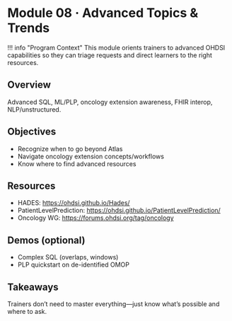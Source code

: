 # Module 08 · Advanced Topics & Trends

!!! info "Program Context"
    This module orients trainers to advanced OHDSI capabilities so they can triage requests and direct learners to the right resources.

## Overview
Advanced SQL, ML/PLP, oncology extension awareness, FHIR interop, NLP/unstructured.

## Objectives
- Recognize when to go beyond Atlas
- Navigate oncology extension concepts/workflows
- Know where to find advanced resources

## Resources
- HADES: <https://ohdsi.github.io/Hades/>
- PatientLevelPrediction: <https://ohdsi.github.io/PatientLevelPrediction/>
- Oncology WG: <https://forums.ohdsi.org/tag/oncology>

## Demos (optional)
- Complex SQL (overlaps, windows)
- PLP quickstart on de-identified OMOP

## Takeaways
Trainers don’t need to master everything—just know what’s possible and where to ask.

